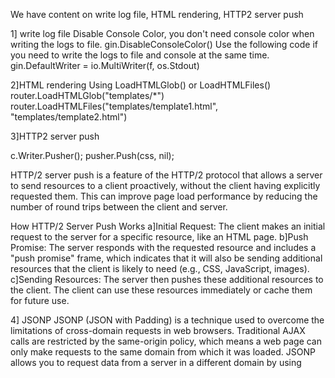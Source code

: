 We have content on write log file, HTML rendering, HTTP2 server push

1] write log file
Disable Console Color, you don't need console color when writing the logs to file.
gin.DisableConsoleColor()
Use the following code if you need to write the logs to file and console at the same time.
gin.DefaultWriter = io.MultiWriter(f, os.Stdout)

2]HTML rendering
Using LoadHTMLGlob() or LoadHTMLFiles()
router.LoadHTMLGlob("templates/*")
router.LoadHTMLFiles("templates/template1.html", "templates/template2.html")

3]HTTP2 server push

c.Writer.Pusher();
pusher.Push(css, nil);

HTTP/2 server push is a feature of the HTTP/2 protocol that allows a server to send resources to a client proactively, without the client having explicitly requested them. This can improve page load performance by reducing the number of round trips between the client and server.

How HTTP/2 Server Push Works
a]Initial Request: The client makes an initial request to the server for a specific resource, like an HTML page.
b]Push Promise: The server responds with the requested resource and includes a "push promise" frame, which indicates that it will also be sending additional resources that the client is likely to need (e.g., CSS, JavaScript, images).
c]Sending Resources: The server then pushes these additional resources to the client. The client can use these resources immediately or cache them for future use.


4] JSONP
JSONP (JSON with Padding) is a technique used to overcome the limitations of cross-domain requests in web browsers. Traditional AJAX calls are restricted by the same-origin policy, which means a web page can only make requests to the same domain from which it was loaded. JSONP allows you to request data from a server in a different domain by using <script> tags, which are not restricted by the same-origin policy.

r.GET("/JSONP?callback=x"
where x is function name ofr call back function
callback is x
Will output  :   x({\"foo\":\"bar\"})

Example output : the server will respond with

1]if you access the URL http://localhost:8080/jsonp?callback=handleResponse
If callback parameter is provided: handleResponse({"message":"Hello, JSONP!"})


2]http://localhost:8080/jsonp
If callback parameter is not provided:
{
  "message": "Hello, JSONP!"
}


5] Map as querystring or postform parameters
ids := c.QueryMap("ids")
names := c.PostFormMap("names")
POST /post?ids[a]=1234&ids[b]=hello HTTP/1.1

Content-Type: application/x-www-form-urlencoded
names[first]=thinkerou&names[second]=tianou

6] Only bind query string
ShouldBindQuery function only binds the query params and not the post data.

7] Wildcard Parameter in path
Example Requests and Responses
Request: GET /user/john/walking
Response: john is doing /walking

Request: GET /user/jane/running/in/park
Response: jane is doing /running/in/park

Detailed Explanation
a]Static Segment (/user/):
The URL must start with /user/ for the route to match.
Named Parameter (:name):

b]Matches a single segment of the URL path.
The segment after /user/ is captured as name.
Wildcard Parameter (*action):

c]Matches any remaining part of the URL after the named parameter.
Captures everything following the name segment as action, including any subsequent slashes and segments.

8] PureJSON
Normally, JSON replaces special HTML characters with their unicode entities, e.g. < becomes \u003c. If you want to encode such characters literally, you can use PureJSON instead. This feature is unavailable in Go 1.6 and lower.

9]Query and post form
Query string parameters
id := c.Query("id")

page := c.DefaultQuery("page", "0")
name := c.PostForm("name")

POST /post?id=1234&page=1 HTTP/1.1
Content-Type: application/x-www-form-urlencoded
name=manu&message=this_is_great

10] Redirects
This method is straightforward and allows you to send an HTTP redirect response to the client.
c.Redirect(302, "https://www.example.com") sends a 302 Found redirect to the client, which instructs the browser to navigate to https://www.example.com.

You can use different HTTP status codes for redirects, such as:
301 for "Moved Permanently"
302 for "Found" (temporary redirect)
307 for "Temporary Redirect"
308 for "Permanent Redirect"

11] Multiple Gin Instances
You can create multiple Gin instances and run them on different ports. This approach is more suitable if you want to run completely independent services.